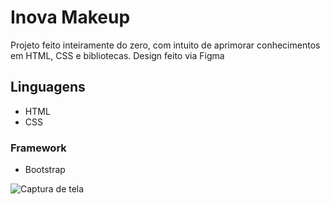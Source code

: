 # Inova Makeup

Projeto feito inteiramente do zero, com intuito de aprimorar conhecimentos em HTML, CSS e bibliotecas. Design feito via Figma

## Linguagens

- HTML
- CSS

### Framework

- Bootstrap

![Captura de tela](https://i.ibb.co/nBvygnY/Captura-de-tela-2023-06-02-171108.png)

